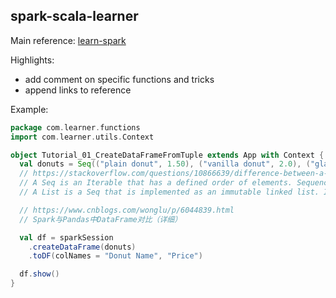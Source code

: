 ## spark-scala-learner

Main reference: [learn-spark](https://github.com/nadimbahadoor/learn-spark)

Highlights: 
- add comment on specific functions and tricks
- append links to reference

Example:
```scala
package com.learner.functions
import com.learner.utils.Context

object Tutorial_01_CreateDataFrameFromTuple extends App with Context {
  val donuts = Seq(("plain donut", 1.50), ("vanilla donut", 2.0), ("glazed donut", 2.50))
  // https://stackoverflow.com/questions/10866639/difference-between-a-seq-and-a-list-in-scala/43457354#43457354
  // A Seq is an Iterable that has a defined order of elements. Sequences provide a method apply() for indexing, ranging from 0 up to the length of the sequence. Seq has many subclasses including Queue, Range, List, Stack, and LinkedList.
  // A List is a Seq that is implemented as an immutable linked list. It's best used in cases with last-in first-out (LIFO) access patterns.

  // https://www.cnblogs.com/wonglu/p/6044839.html
  // Spark与Pandas中DataFrame对比（详细）

  val df = sparkSession
    .createDataFrame(donuts)
    .toDF(colNames = "Donut Name", "Price")

  df.show()
}
```
